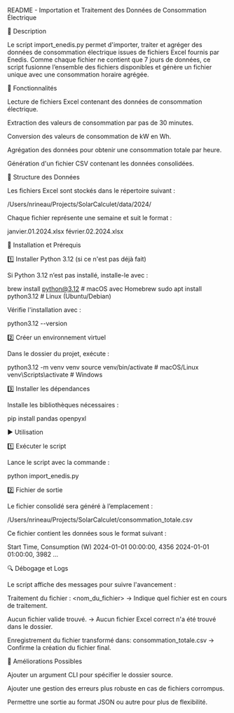 README - Importation et Traitement des Données de Consommation Électrique

📌 Description

Le script import_enedis.py permet d'importer, traiter et agréger des données de consommation électrique issues de fichiers Excel fournis par Enedis. Comme chaque fichier ne contient que 7 jours de données, ce script fusionne l’ensemble des fichiers disponibles et génère un fichier unique avec une consommation horaire agrégée.

🚀 Fonctionnalités

Lecture de fichiers Excel contenant des données de consommation électrique.

Extraction des valeurs de consommation par pas de 30 minutes.

Conversion des valeurs de consommation de kW en Wh.

Agrégation des données pour obtenir une consommation totale par heure.

Génération d'un fichier CSV contenant les données consolidées.

📂 Structure des Données

Les fichiers Excel sont stockés dans le répertoire suivant :

/Users/nrineau/Projects/SolarCalculet/data/2024/

Chaque fichier représente une semaine et suit le format :

janvier.01.2024.xlsx
février.02.2024.xlsx

🔧 Installation et Prérequis

1️⃣ Installer Python 3.12 (si ce n'est pas déjà fait)

Si Python 3.12 n’est pas installé, installe-le avec :

brew install python@3.12  # macOS avec Homebrew
sudo apt install python3.12  # Linux (Ubuntu/Debian)

Vérifie l'installation avec :

python3.12 --version

2️⃣ Créer un environnement virtuel

Dans le dossier du projet, exécute :

python3.12 -m venv venv
source venv/bin/activate  # macOS/Linux
venv\Scripts\activate  # Windows

3️⃣ Installer les dépendances

Installe les bibliothèques nécessaires :

pip install pandas openpyxl

▶️ Utilisation

1️⃣ Exécuter le script

Lance le script avec la commande :

python import_enedis.py

2️⃣ Fichier de sortie

Le fichier consolidé sera généré à l’emplacement :

/Users/nrineau/Projects/SolarCalculet/consommation_totale.csv

Ce fichier contient les données sous le format suivant :

Start Time, Consumption (W)
2024-01-01 00:00:00, 4356
2024-01-01 01:00:00, 3982
...

🔍 Débogage et Logs

Le script affiche des messages pour suivre l'avancement :

Traitement du fichier : <nom_du_fichier> → Indique quel fichier est en cours de traitement.

Aucun fichier valide trouvé. → Aucun fichier Excel correct n'a été trouvé dans le dossier.

Enregistrement du fichier transformé dans: consommation_totale.csv → Confirme la création du fichier final.

📌 Améliorations Possibles

Ajouter un argument CLI pour spécifier le dossier source.

Ajouter une gestion des erreurs plus robuste en cas de fichiers corrompus.

Permettre une sortie au format JSON ou autre pour plus de flexibilité.



